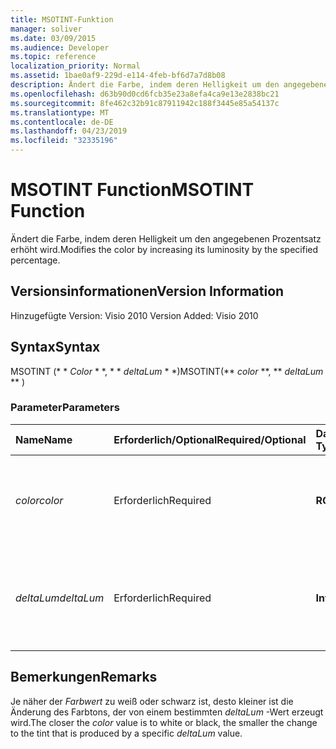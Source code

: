 ```yaml
---
title: MSOTINT-Funktion
manager: soliver
ms.date: 03/09/2015
ms.audience: Developer
ms.topic: reference
localization_priority: Normal
ms.assetid: 1bae0af9-229d-e114-4feb-bf6d7a7d8b08
description: Ändert die Farbe, indem deren Helligkeit um den angegebenen Prozentsatz erhöht  wird.
ms.openlocfilehash: d63b90d0cd6fcb35e23a8efa4ca9e13e2838bc21
ms.sourcegitcommit: 8fe462c32b91c87911942c188f3445e85a54137c
ms.translationtype: MT
ms.contentlocale: de-DE
ms.lasthandoff: 04/23/2019
ms.locfileid: "32335196"
---
```

# <a name="msotint-function"></a><span data-ttu-id="5427c-103">MSOTINT Function</span><span class="sxs-lookup"><span data-stu-id="5427c-103">MSOTINT Function</span></span>

<span data-ttu-id="5427c-104">Ändert die Farbe, indem deren Helligkeit um den angegebenen Prozentsatz erhöht  wird.</span><span class="sxs-lookup"><span data-stu-id="5427c-104">Modifies the color by increasing its luminosity by the specified percentage.</span></span>
  
## <a name="version-information"></a><span data-ttu-id="5427c-105">Versionsinformationen</span><span class="sxs-lookup"><span data-stu-id="5427c-105">Version Information</span></span>

<span data-ttu-id="5427c-106">Hinzugefügte Version: Visio 2010
</span><span class="sxs-lookup"><span data-stu-id="5427c-106">Version Added: Visio 2010</span></span> 
  
## <a name="syntax"></a><span data-ttu-id="5427c-107">Syntax</span><span class="sxs-lookup"><span data-stu-id="5427c-107">Syntax</span></span>

<span data-ttu-id="5427c-108">MSOTINT (\* \* *Color* \* \*, \* \* *deltaLum* \* \*)</span><span class="sxs-lookup"><span data-stu-id="5427c-108">MSOTINT(\*\* *color* \*\*, \*\* *deltaLum* \*\* )</span></span> 
  
### <a name="parameters"></a><span data-ttu-id="5427c-109">Parameter</span><span class="sxs-lookup"><span data-stu-id="5427c-109">Parameters</span></span>

|<span data-ttu-id="5427c-110">**Name**</span><span class="sxs-lookup"><span data-stu-id="5427c-110">**Name**</span></span>|<span data-ttu-id="5427c-111">**Erforderlich/Optional**</span><span class="sxs-lookup"><span data-stu-id="5427c-111">**Required/Optional**</span></span>|<span data-ttu-id="5427c-112">**Datentyp**</span><span class="sxs-lookup"><span data-stu-id="5427c-112">**Data Type**</span></span>|<span data-ttu-id="5427c-113">**Beschreibung**</span><span class="sxs-lookup"><span data-stu-id="5427c-113">**Description**</span></span>|
|:-----|:-----|:-----|:-----|
| <span data-ttu-id="5427c-114">_color_</span><span class="sxs-lookup"><span data-stu-id="5427c-114">_color_</span></span> <br/> |<span data-ttu-id="5427c-115">Erforderlich</span><span class="sxs-lookup"><span data-stu-id="5427c-115">Required</span></span>  <br/> |<span data-ttu-id="5427c-116">**RGB**</span><span class="sxs-lookup"><span data-stu-id="5427c-116">**RGB**</span></span> <br/> |<span data-ttu-id="5427c-117">Der standardmäßige RGB-Farbwert (Rot, Grün, Blau) oder eine Referenz auf eine Farbe.</span><span class="sxs-lookup"><span data-stu-id="5427c-117">The standard RGB (red, green, blue) color value or reference to a color.</span></span>  <br/> |
| <span data-ttu-id="5427c-118">_deltaLum_</span><span class="sxs-lookup"><span data-stu-id="5427c-118">_deltaLum_</span></span> <br/> |<span data-ttu-id="5427c-119">Erforderlich</span><span class="sxs-lookup"><span data-stu-id="5427c-119">Required</span></span>  <br/> |<span data-ttu-id="5427c-120">**Integer**</span><span class="sxs-lookup"><span data-stu-id="5427c-120">**Integer**</span></span> <br/> |<span data-ttu-id="5427c-121">Die prozentuale Änderung in Richtung weiß (-100%) oder schwarz (100%) aus dem _Farbwert_ .</span><span class="sxs-lookup"><span data-stu-id="5427c-121">The percentage change toward white (-100%) or black (100%) from the  _color_ value.</span></span>  <br/> |
   
## <a name="remarks"></a><span data-ttu-id="5427c-122">Bemerkungen</span><span class="sxs-lookup"><span data-stu-id="5427c-122">Remarks</span></span>

<span data-ttu-id="5427c-123">Je näher der _Farbwert_ zu weiß oder schwarz ist, desto kleiner ist die Änderung des Farbtons, der von einem bestimmten _deltaLum_ -Wert erzeugt wird.</span><span class="sxs-lookup"><span data-stu-id="5427c-123">The closer the  _color_ value is to white or black, the smaller the change to the tint that is produced by a specific  _deltaLum_ value.</span></span> 
  

